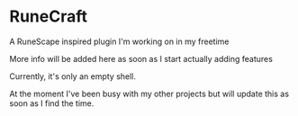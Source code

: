 # RuneCraft
A RuneScape inspired plugin I'm working on in my freetime

More info will be added here as soon as I start actually adding features

Currently, it's only an empty shell.

At the moment I've been busy with my other projects but will update this as soon as I find the time.
